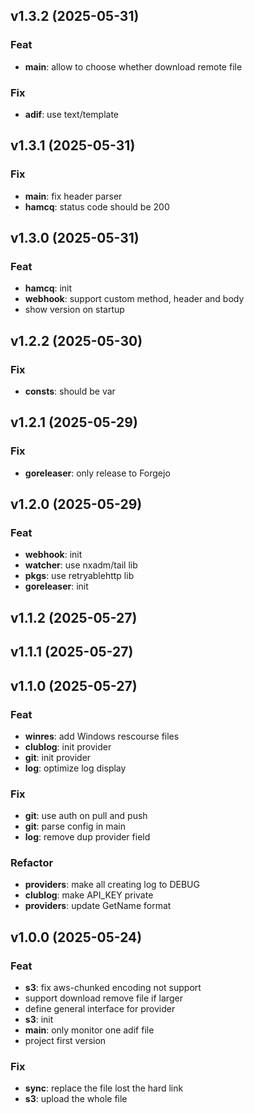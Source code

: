 ## v1.3.2 (2025-05-31)

### Feat

- **main**: allow to choose whether download remote file

### Fix

- **adif**: use text/template

## v1.3.1 (2025-05-31)

### Fix

- **main**: fix header parser
- **hamcq**: status code should be 200

## v1.3.0 (2025-05-31)

### Feat

- **hamcq**: init
- **webhook**: support custom method, header and body
- show version on startup

## v1.2.2 (2025-05-30)

### Fix

- **consts**: should be var

## v1.2.1 (2025-05-29)

### Fix

- **goreleaser**: only release to Forgejo

## v1.2.0 (2025-05-29)

### Feat

- **webhook**: init
- **watcher**: use nxadm/tail lib
- **pkgs**: use retryablehttp lib
- **goreleaser**: init

## v1.1.2 (2025-05-27)

## v1.1.1 (2025-05-27)

## v1.1.0 (2025-05-27)

### Feat

- **winres**: add Windows rescourse files
- **clublog**: init provider
- **git**: init provider
- **log**: optimize log display

### Fix

- **git**: use auth on pull and push
- **git**: parse config in main
- **log**: remove dup provider field

### Refactor

- **providers**: make all creating log to DEBUG
- **clublog**: make API_KEY private
- **providers**: update GetName format

## v1.0.0 (2025-05-24)

### Feat

- **s3**: fix aws-chunked encoding not support
- support download remove file if larger
- define general interface for provider
- **s3**: init
- **main**: only monitor one adif file
- project first version

### Fix

- **sync**: replace the file lost the hard link
- **s3**: upload the whole file
